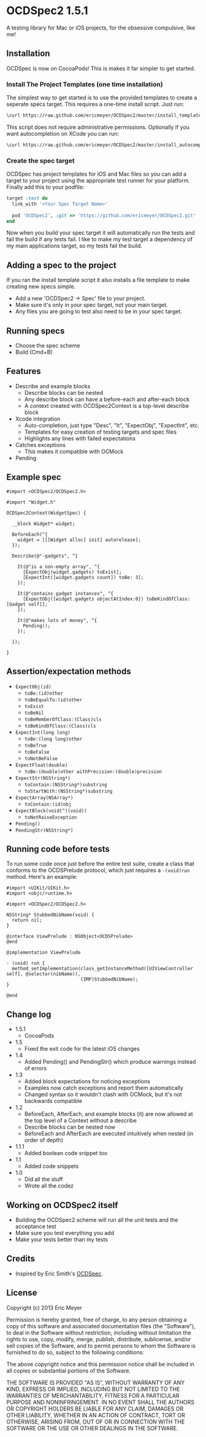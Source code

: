 # OCDSpec2 1.5.1

A testing library for Mac or iOS projects, for the obsessive compulsive, like me!

## Installation

OCDSpec is now on CocoaPods! This is makes it far simpler to get started.

### Install The Project Templates (one time installation)

The simplest way to get started is to use the provided templates to create a seperate specs target. This requires a one-time install script.  Just run:

```bash
\curl https://raw.github.com/ericmeyer/OCDSpec2/master/install_templates.sh
```

This script does not require administrative permissions.  Optionally if you want autocompletion on XCode you can run:

```bash
\curl https://raw.github.com/ericmeyer/OCDSpec2/master/install_autocompletions.sh
```

### Create the spec target
OCDSpec has project templates for iOS and Mac files so you can add a target to your project using the appropriate test runner for your platform.  Finally add this to your podfile:

```ruby
target :test do
  link_with '<Your Spec Target Name>'
  
  pod 'OCDSpec2', :git => 'https://github.com/ericmeyer/OCDSpec2.git'
end
```

Now when you build your spec target it will automatically run the tests and fail the build if any tests fail. I like to make my test target a dependency of my main applications target, so my tests fail the build. 

## Adding a spec to the project

If you ran the install template script it also installs a file template to make creating new specs simple.

* Add a new 'OCDSpec2 -> Spec' file to your project.
* Make sure it's only in your spec target, not your main target.
* Any files you are going to test also need to be in your spec target.

## Running specs

* Choose the spec scheme
* Build (Cmd+B)

## Features

* Describe and example blocks
    * Describe blocks can be nested
    * Any describe block can have a before-each and after-each block
    * A context created with OCDSpec2Context is a top-level describe block
* Xcode integration
    * Auto-completion, just type "Desc", "It", "ExpectObj", "ExpectInt", etc.
    * Templates for easy creation of testing targets and spec files
    * Highlights any lines with failed expectations
* Catches exceptions
    * This makes it compatible with OCMock
* Pending

## Example spec

```objc
#import <OCDSpec2/OCDSpec2.h>

#import "Widget.h"

OCDSpec2Context(WidgetSpec) {

  __block Widget* widget;

  BeforeEach(^{
    widget = [[[Widget alloc] init] autorelease];
  });

  Describe(@"-gadgets", ^{

    It(@"is a non-empty array", ^{
      [ExpectObj(widget.gadgets) toExist];
      [ExpectInt([widget.gadgets count]) toBe: 3];
    });

    It(@"contains gadget instances", ^{
      [ExpectObj([widget.gadgets objectAtIndex:0]) toBeKindOfClass: [Gadget self]];
    });

    It(@"makes lots of money", ^{
      Pending();
    });

  });

}
```

## Assertion/expectation methods

* `ExpectObj(id)`
  * `toBe:(id)other`
  * `toBeEqualTo:(id)other`
  * `toExist`
  * `toBeNil`
  * `toBeMemberOfClass:(Class)cls`
  * `toBeKindOfClass:(Class)cls`
* `ExpectInt(long long)`
  * `toBe:(long long)other`
  * `toBeTrue`
  * `toBeFalse`
  * `toNotBeFalse`
* `ExpectFloat(double)`
  * `toBe:(double)other withPrecision:(double)precision`
* `ExpectStr(NSString*)`
  * `toContain:(NSString*)substring`
  * `toStartWith:(NSString*)substring`
* `ExpectArray(NSArray*)`
  * `toContain:(id)obj`
* `ExpectBlock(void(^)(void))`
  * `toNotRaiseException`
* `Pending()`
* `PendingStr(NSString*)`

## Running code before tests

To run some code once just before the entire test suite, create a class that conforms to the OCDSPrelude protocol, which just requires a `-(void)run` method. Here's an example:

```objc
#import <UIKit/UIKit.h>
#import <objc/runtime.h>

#import <OCDSpec2/OCDSpec2.h>

NSString* StubbedNibName(void) {
  return nil;
}

@interface ViewPrelude : NSObject<OCDSPrelude>
@end

@implementation ViewPrelude

- (void) run {
  method_setImplementation(class_getInstanceMethod([UIViewController self], @selector(nibName)),
                           (IMP)StubbedNibName);
}

@end
```

## Change log
* 1.5.1
    * CocoaPods
* 1.5
    * Fixed the exit code for the latest iOS changes
* 1.4
    * Added Pending() and PendingStr() which produce warnings instead of errors
* 1.3
    * Added block expectations for noticing exceptions
    * Examples now catch exceptions and report them automatically
    * Changed syntax so it wouldn't clash with OCMock, but it's not backwards compatible
* 1.2
    * BeforeEach, AfterEach, and example blocks (it) are now allowed at the top level of a Context without a describe
    * Describe blocks can be nested now
    * BeforeEach and AfterEach are executed intuitively when nested (in order of depth)
* 1.1.1
    * Added boolean code snippet too
* 1.1
    * Added code snippets
* 1.0
    * Did all the stuff
    * Wrote all the codez

## Working on OCDSpec2 itself

* Building the OCDSpec2 scheme will run all the unit tests and the acceptance test
* Make sure you test everything you add
* Make your tests better than my tests

## Credits

* Inspired by Eric Smith's [OCDSpec](https://github.com/paytonrules/OCDSpec).


## License

Copyright (c) 2013 Eric Meyer

Permission is hereby granted, free of charge, to any person obtaining a copy of this software and associated documentation files (the "Software"), to deal in the Software without restriction, including without limitation the rights to use, copy, modify, merge, publish, distribute, sublicense, and/or sell copies of the Software, and to permit persons to whom the Software is furnished to do so, subject to the following conditions:

The above copyright notice and this permission notice shall be included in all copies or substantial portions of the Software.

THE SOFTWARE IS PROVIDED "AS IS", WITHOUT WARRANTY OF ANY KIND, EXPRESS OR IMPLIED, INCLUDING BUT NOT LIMITED TO THE WARRANTIES OF MERCHANTABILITY, FITNESS FOR A PARTICULAR PURPOSE AND NONINFRINGEMENT. IN NO EVENT SHALL THE AUTHORS OR COPYRIGHT HOLDERS BE LIABLE FOR ANY CLAIM, DAMAGES OR OTHER LIABILITY, WHETHER IN AN ACTION OF CONTRACT, TORT OR OTHERWISE, ARISING FROM, OUT OF OR IN CONNECTION WITH THE SOFTWARE OR THE USE OR OTHER DEALINGS IN THE SOFTWARE.
